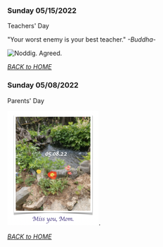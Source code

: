 ### Sunday 05/15/2022 

Teachers' Day

"Your worst enemy is your best teacher." _-Buddha-_  

![Noddig. Agreed.](https://www.cartoonstock.com/cartoon?searchID=CX305249)

_[BACK to HOME](../README.md)_


### Sunday 05/08/2022  

Parents' Day

![Miss you, mom](/images/05082022.png). 


_[BACK to HOME](../README.md)_
